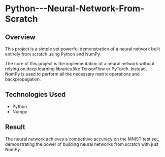 # Python---Neural-Network-From-Scratch
## Overview
This project is a simple yet powerful demonstration of a neural network built entirely from scratch using Python and NumPy.

The core of this project is the implementation of a neural network without relying on deep learning libraries like TensorFlow or PyTorch. Instead, NumPy is used to perform all the necessary matrix operations and backpropagation.

## Technologies Used
* Python
* Numpy

## Result
The neural network achieves a competitive accuracy on the MNIST test set, demonstrating the power of building neural networks from scratch with just NumPy.
